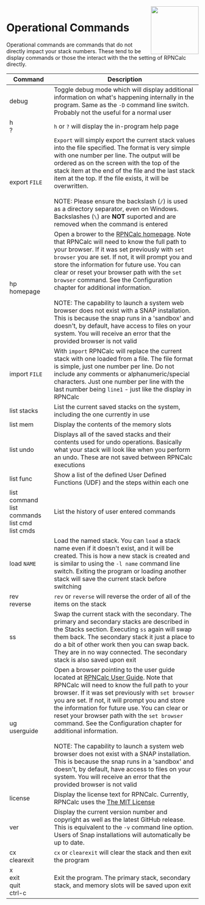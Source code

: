 <img align="right" width="125" src="../Images/OperationalCmds.png">

# Operational Commands

Operational commands are commands that do not directly impact your stack numbers. These tend to be display commands or those the interact with the the setting of RPNCalc
directly.

| <div style="width:100px">Command</div>                 | Description                                                                                                                                                                                                                                                                                                                                                                                                                                                                                                                                                                                                                                                                                                                                      |
|--------------------------------------------------------|--------------------------------------------------------------------------------------------------------------------------------------------------------------------------------------------------------------------------------------------------------------------------------------------------------------------------------------------------------------------------------------------------------------------------------------------------------------------------------------------------------------------------------------------------------------------------------------------------------------------------------------------------------------------------------------------------------------------------------------------------|
| debug                                                  | Toggle debug mode which will display additional information on what's happening internally in the program.  Same as the `-D` command line switch.  Probably not the useful for a normal user                                                                                                                                                                                                                                                                                                                                                                                                                                                                                                                                                     |
| h <br> ?                                               | `h` or `?` will display the in-program help page                                                                                                                                                                                                                                                                                                                                                                                                                                                                                                                                                                                                                                                                                                 |
| export `FILE`                                          | `Export` will simply export the current stack values into the file specified. The format is very simple with one number per line. The output will be ordered as on the screen with the top of the stack item at the end of the file and the last stack item at the top. If the file exists, it will be overwritten. <br> <br>NOTE: Please ensure the backslash (`/`) is used as a directory separator, even on Windows. Backslashes (`\`) are **NOT** suported and are removed when the command is entered                                                                                                                                                                                                                                       |
| hp<br>homepage                                         | Open a brower to the [RPNCalc homepage](https://github.com/frossm/rpncalc). Note that RPNCalc will need to know the full path to your browser. If it was set previously with `set browser` you are set.  If not, it will prompt you and store the information for future use. You can clear or reset your browser path with the `set browser` command.  See the Configuration chapter for additional information.<br><br>NOTE: The capability to launch a system web browser does not exist with a SNAP installation.  This is because the snap runs in a 'sandbox' and doesn't, by default, have access to files on your system. You will receive an error that the provided browser is not valid                                               |
| import `FILE`                                          | With `import` RPNCalc will replace the current stack with one loaded from a file.  The file format is simple, just one number per line.  Do not include any comments or alphanumeric/special characters.  Just one number per line with the last number being `line1` - just like the display in RPNCalc                                                                                                                                                                                                                                                                                                                                                                                                                                         |
| list stacks                                            | List the current saved stacks on the system, including the one currently in use                                                                                                                                                                                                                                                                                                                                                                                                                                                                                                                                                                                                                                                                  |
| list mem                                               | Display the contents of the memory slots                                                                                                                                                                                                                                                                                                                                                                                                                                                                                                                                                                                                                                                                                                         |
| list undo                                              | Displays all of the saved stacks and their contents used for undo operations.  Basically what your stack will look like when you perform an undo.  These are not saved between RPNCalc executions                                                                                                                                                                                                                                                                                                                                                                                                                                                                                                                                                |
| list func                                              | Show a list of the defined User Defined Functions (UDF) and the steps within each one                                                                                                                                                                                                                                                                                                                                                                                                                                                                                                                                                                                                                                                            |
| list command<br>list commands<br>list cmd<br>list cmds | List the history of user entered commands                                                                                                                                                                                                                                                                                                                                                                                                                                                                                                                                                                                                                                                                                                        |
| load `NAME`                                            | Load the named stack.  You can `load` a stack name even if it doesn't exist, and it will be created. This is how a new stack is created and is similar to using the `-l name` command line switch. Exiting the program or loading another stack will save the current stack before switching                                                                                                                                                                                                                                                                                                                                                                                                                                                     |
| rev<br>reverse                                         | `rev` or `reverse` will reverse the order of all of the items on the stack                                                                                                                                                                                                                                                                                                                                                                                                                                                                                                                                                                                                                                                                       |
| ss                                                     | Swap the current stack with the secondary. The primary and secondary stacks are described in the Stacks section.  Executing `ss` again will swap them back.  The secondary stack it just a place to do a bit of other work then you can swap back.  They are in no way connected.  The secondary stack is also saved upon exit                                                                                                                                                                                                                                                                                                                                                                                                                   |
| ug<br>userguide                                        | Open a browser pointing to the user guide located at [RPNCalc User Guide](https://frossm.github.io/RPNCalc-UserGuide/). Note that RPNCalc will need to know the full path to your browser. If it was set previously with `set browser` you are set.  If not, it will prompt you and store the information for future use. You can clear or reset your browser path with the `set browser` command.  See the Configuration chapter for additional information.  <br><br>NOTE: The capability to launch a system web browser does not exist with a SNAP installation.  This is because the snap runs in a 'sandbox' and doesn't, by default, have access to files on your system. You will receive an error that the provided browser is not valid |
| license                                                | Display the license text for RPNCalc.  Currently, RPNCalc uses the [The MIT License](https://opensource.org/licenses/MIT)                                                                                                                                                                                                                                                                                                                                                                                                                                                                                                                                                                                                                        
| ver                                                    | Display the current version number and copyright as well as the latest GitHub release.  This is equivalent to the `-v` command line option.  Users of Snap installations will automatically be up to date.                                                                                                                                                                                                                                                                                                                                                                                                                                                                                                                                       |
| cx<br>clearexit                                        | `cx` or `clearexit` will clear the stack and then exit the program                                                                                                                                                                                                                                                                                                                                                                                                                                                                                                                                                                                                                                                                               |
| x<br>exit<br>quit<br>ctrl-c                            | Exit the program.  The primary stack, secondary stack, and memory slots will be saved upon exit                                                                                                                                                                                                                                                                                                                                                                                                                                                                                                                                                                                                                                                  |